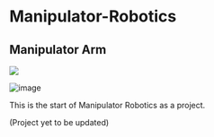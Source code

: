 # Manipulator-Robotics

## Manipulator Arm

![](https://i.imgur.com/aeJoJf4.gifv)

![image](https://i.imgur.com/aeJoJf4.gifv)


This is the start of Manipulator Robotics as a project.

(Project yet to be updated)


